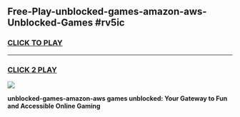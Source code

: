 
## Free-Play-unblocked-games-amazon-aws-Unblocked-Games #rv5ic
<h3>
<a href="https://news.freeplayer.one?title=unblocked-games-amazon-aws&ref=8M">CLICK TO PLAY</a></h3>
<hr>

<h3>
<a href="https://news.freeplayer.one?title=unblocked-games-amazon-aws&ref=8M">CLICK 2 PLAY</a>
  
</h3>

<a href="https://news.freeplayer.one?title=unblocked-games-amazon-aws&ref=8M"><img src="https://clearcache.store/games.png"></a>


**unblocked-games-amazon-aws games unblocked: Your Gateway to Fun and Accessible Online Gaming**
